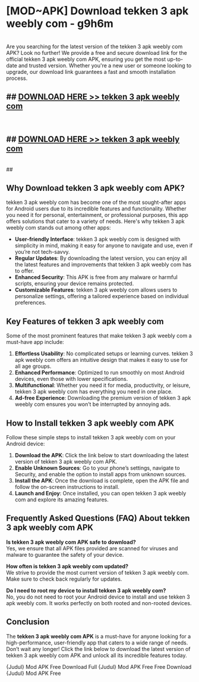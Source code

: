 # [MOD~APK] Download tekken 3 apk weebly com - g9h6m <br>
<br>
Are you searching for the latest version of the tekken 3 apk weebly com APK? Look no further! We provide a free and secure download link for the official tekken 3 apk weebly com APK, ensuring you get the most up-to-date and trusted version. Whether you're a new user or someone looking to upgrade, our download link guarantees a fast and smooth installation process.


## ##  [DOWNLOAD HERE >> tekken 3 apk weebly com](https://geoflix.me/watch.php?title=tekken_3_apk_weebly_com&ref=git)
  <br>

##  ## [DOWNLOAD HERE >> tekken 3 apk weebly com](https://geoflix.me/watch.php?title=tekken_3_apk_weebly_com&ref=git)
  <br>
  ##



## Why Download tekken 3 apk weebly com APK?

tekken 3 apk weebly com has become one of the most sought-after apps for Android users due to its incredible features and functionality. Whether you need it for personal, entertainment, or professional purposes, this app offers solutions that cater to a variety of needs. Here's why tekken 3 apk weebly com stands out among other apps:

- **User-friendly Interface**: tekken 3 apk weebly com is designed with simplicity in mind, making it easy for anyone to navigate and use, even if you’re not tech-savvy.
- **Regular Updates**: By downloading the latest version, you can enjoy all the latest features and improvements that tekken 3 apk weebly com has to offer.
- **Enhanced Security**: This APK is free from any malware or harmful scripts, ensuring your device remains protected.
- **Customizable Features**: tekken 3 apk weebly com allows users to personalize settings, offering a tailored experience based on individual preferences.

## Key Features of tekken 3 apk weebly com

Some of the most prominent features that make tekken 3 apk weebly com a must-have app include:

1. **Effortless Usability**: No complicated setups or learning curves. tekken 3 apk weebly com offers an intuitive design that makes it easy to use for all age groups.
2. **Enhanced Performance**: Optimized to run smoothly on most Android devices, even those with lower specifications.
3. **Multifunctional**: Whether you need it for media, productivity, or leisure, tekken 3 apk weebly com has everything you need in one place.
4. **Ad-free Experience**: Downloading the premium version of tekken 3 apk weebly com ensures you won’t be interrupted by annoying ads.

## How to Install tekken 3 apk weebly com APK

Follow these simple steps to install tekken 3 apk weebly com on your Android device:

1. **Download the APK**: Click the link below to start downloading the latest version of tekken 3 apk weebly com APK.
2. **Enable Unknown Sources**: Go to your phone’s settings, navigate to Security, and enable the option to install apps from unknown sources.
3. **Install the APK**: Once the download is complete, open the APK file and follow the on-screen instructions to install.
4. **Launch and Enjoy**: Once installed, you can open tekken 3 apk weebly com and explore its amazing features.

## Frequently Asked Questions (FAQ) About tekken 3 apk weebly com APK

**Is tekken 3 apk weebly com APK safe to download?**  
Yes, we ensure that all APK files provided are scanned for viruses and malware to guarantee the safety of your device.

**How often is tekken 3 apk weebly com updated?**  
We strive to provide the most current version of tekken 3 apk weebly com. Make sure to check back regularly for updates.

**Do I need to root my device to install tekken 3 apk weebly com?**  
No, you do not need to root your Android device to install and use tekken 3 apk weebly com. It works perfectly on both rooted and non-rooted devices.

## Conclusion

The **tekken 3 apk weebly com APK** is a must-have for anyone looking for a high-performance, user-friendly app that caters to a wide range of needs. Don’t wait any longer! Click the link below to download the latest version of tekken 3 apk weebly com APK and unlock all its incredible features today.

{Judul} Mod APK Free
Download Full {Judul} Mod APK Free
Free Download {Judul} Mod APK Free

